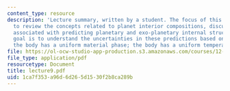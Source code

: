 ```yaml
---
content_type: resource
description: 'Lecture summary, written by a student. The focus of this lecture is
  to review the concepts related to planet interior compositions, discuss the ambiguities
  associated with predicting planetary and exo-planetary internal structure. A second
  goal is to understand the uncertainties in these predictions based on two assumptions:
  the body has a uniform material phase; the body has a uniform temperature.'
file: https://ol-ocw-studio-app-production.s3.amazonaws.com/courses/12-425-extrasolar-planets-physics-and-detection-techniques-fall-2007/1ca7f353a96d6d265d1530f2b8ca289b_lecture9.pdf
file_type: application/pdf
resourcetype: Document
title: lecture9.pdf
uid: 1ca7f353-a96d-6d26-5d15-30f2b8ca289b
---
```

